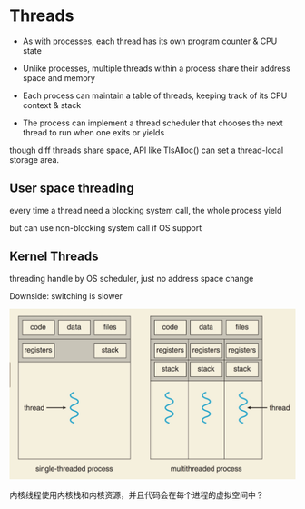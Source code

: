 # Threads

- As with processes, each thread has its own program counter & CPU state

- Unlike processes, multiple threads within a process share their address space and memory

- Each process can maintain a table of threads, keeping track of its CPU context & stack

- The process can implement a thread scheduler that chooses the next thread to run when one exits or yields

though diff threads share space, API like TlsAlloc() can set a thread-local storage area.

## User space threading
every time a thread need a blocking system call, the whole process yield

but can use non-blocking system call if OS support

## Kernel Threads

threading handle by OS scheduler, just no address space change

Downside: switching is slower



![](media/15409366862325/15409377523879.jpg)


内核线程使用内核栈和内核资源，并且代码会在每个进程的虚拟空间中？

